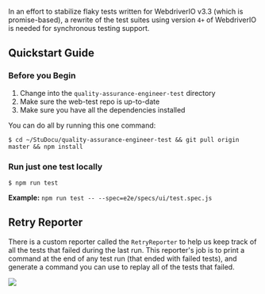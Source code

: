 
In an effort to stabilize flaky tests written for WebdriverIO v3.3 (which is promise-based), a rewrite of the test suites using version `4+`
of WebdriverIO is needed for synchronous testing support.

## Quickstart Guide

### Before you Begin

1. Change into the `quality-assurance-engineer-test` directory
2. Make sure the web-test repo is up-to-date
3. Make sure you have all the dependencies installed

You can do all by running this one command:

```
$ cd ~/StuDocu/quality-assurance-engineer-test && git pull origin master && npm install
```

### Run just one test locally

```
$ npm run test
```

**Example:** `npm run test -- --spec=e2e/specs/ui/test.spec.js`

## Retry Reporter

There is a custom reporter called the `RetryReporter` to help us keep track of all the tests that failed during the last run. This reporter's job is to print a command at the end of any test run (that ended with failed tests), and generate a command you can use to replay all of the tests that failed.

![](media/RetryReporter.png)